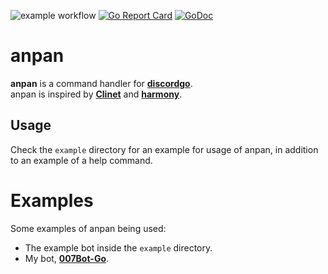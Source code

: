 ![example workflow](https://github.com/github/docs/actions/workflows/main.yml/badge.svg)
[![Go Report Card](https://goreportcard.com/badge/github.com/MikeModder/anpan)](https://goreportcard.com/report/github.com/MikeModder/anpan)
[![GoDoc](https://godoc.org/github.com/MikeModder/anpan?status.svg)](https://pkg.go.dev/github.com/MikeModder/anpan)

# anpan
**anpan** is a command handler for **[discordgo](https://github.com/bwmarrin/discordgo)**.<br>
anpan is inspired by **[Clinet](https://github.com/JoshuaDoes/clinet)** and **[harmony](https://github.com/superwhiskers/harmony)**.

## Usage
Check the `example` directory for an example for usage of anpan, in addition to an example of a help command.

# Examples
Some examples of anpan being used:
* The example bot inside the `example` directory.
* My bot, **[007Bot-Go](https://github.com/MikeModder/007Bot-Go)**.
